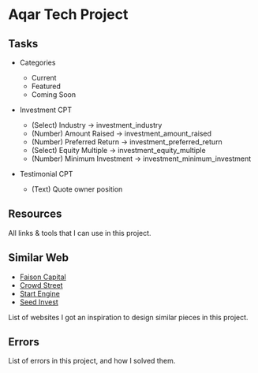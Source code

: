# Aqar Tech Project

## Tasks

- Categories

  - Current
  - Featured
  - Coming Soon

- Investment CPT
  - (Select) Industry -> investment_industry
  - (Number) Amount Raised -> investment_amount_raised
  - (Number) Preferred Return -> investment_preferred_return
  - (Select) Equity Multiple -> investment_equity_multiple
  - (Number) Minimum Investment -> investment_minimum_investment
- Testimonial CPT
  - (Text) Quote owner position

## Resources

All links & tools that I can use in this project.

## Similar Web

- [Faison Capital](https://dev4.itvision.pk/Faison-Capital/)
- [Crowd Street](https://www.crowdstreet.com/)
- [Start Engine](https://www.startengine.com/)
- [Seed Invest](https://www.seedinvest.com/)

List of websites I got an inspiration to design similar pieces in this project.

## Errors

List of errors in this project, and how I solved them.
